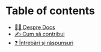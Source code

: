 # Table of contents

* [💁‍♂️ Despre Docs](README.md)
* [✍ Cum să contribui](contributions.md)
* [❓ Întrebări și răspunsuri](intrebari-si-raspunsuri.md)

